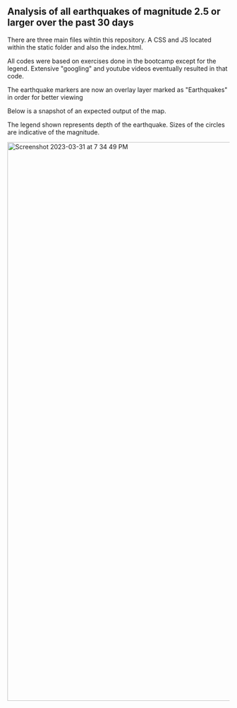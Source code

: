 ## Analysis of all earthquakes of magnitude 2.5 or larger over the past 30 days

There are three main files wihtin this repository.  A CSS and JS located within the static folder and also the index.html.

All codes were based on exercises done in the bootcamp except for the legend.  Extensive "googling" and youtube videos eventually resulted in that code.

The earthquake markers are now an overlay layer marked as "Earthquakes" in order for better viewing



Below is a snapshot of an expected output of the map.  

The legend shown represents depth of the earthquake.  Sizes of the circles are indicative of the magnitude.



<img width="1264" alt="Screenshot 2023-03-31 at 7 34 49 PM" src="https://user-images.githubusercontent.com/115322974/229261955-cf7d13d5-62ec-4f64-938a-89d4e58e762a.png">

